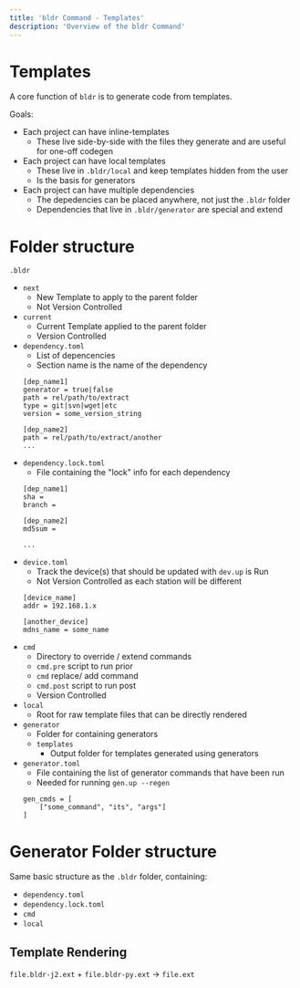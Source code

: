 ```yaml
---
title: 'bldr Command - Templates'
description: 'Overview of the bldr Command'
---
```


# Templates

A core function of `bldr` is to generate code from templates.  

Goals:
* Each project can have inline-templates
    * These live side-by-side with the files they generate and are useful for one-off codegen
* Each project can have local templates
    * These live in `.bldr/local` and keep templates hidden from the user
    * Is the basis for generators
* Each project can have multiple dependencies
    * The depedencies can be placed anywhere, not just the `.bldr` folder
    * Dependencies that live in `.bldr/generator` are special and extend 

# Folder structure


`.bldr`
- `next` 
    - New Template to apply to the parent folder
    - Not Version Controlled
- `current` 
    - Current Template applied to the parent folder
    - Version Controlled
- `dependency.toml`
    - List of depencencies
    - Section name is the name of the dependency
    ```
    [dep_name1]
    generator = true|false
    path = rel/path/to/extract
    type = git|svn|wget|etc
    version = some_version_string

    [dep_name2]
    path = rel/path/to/extract/another
    ...
    ```
- `dependency.lock.toml`
    - File containing the "lock" info for each dependency
    ```
    [dep_name1]
    sha = 
    branch = 

    [dep_name2]
    md5sum = 

    ...
    ```
- `device.toml`
    - Track the device(s) that should be updated with `dev.up` is Run
    - Not Version Controlled as each station will be different
    ```
    [device_name]
    addr = 192.168.1.x

    [another_device]
    mdns_name = some_name
    ```
- `cmd`
    - Directory to override / extend commands
    - `cmd.pre` script to run prior
    - `cmd` replace/ add command
    - `cmd.post` script to run post
    - Version Controlled
- `local`
    - Root for raw template files that can be directly rendered
- `generator`
    - Folder for containing generators
    - `templates`
        - Output folder for templates generated using generators
- `generator.toml`
    - File containing the list of generator commands that have been run
    - Needed for running `gen.up --regen`
    ```
    gen_cmds = [
        ["some_command", "its", "args"]
    ]
    ```

# Generator Folder structure

Same basic structure as the `.bldr` folder, containing:

- `dependency.toml`
- `dependency.lock.toml`
- `cmd`
- `local`

## Template Rendering

`file.bldr-j2.ext` + `file.bldr-py.ext` -> `file.ext`
